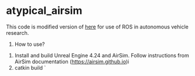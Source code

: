 # atypical_airsim

This code is modified version of [here](https://github.com/microsoft/AirSim/blob/master/docs/airsim_ros_pkgs.md) for use of ROS in autonomous vehicle research.

1. How to use?
1) Install and build Unreal Engine 4.24 and AirSim. Follow instructions from AirSim documentation  (https://airsim.github.io)i
2) catkin build `
